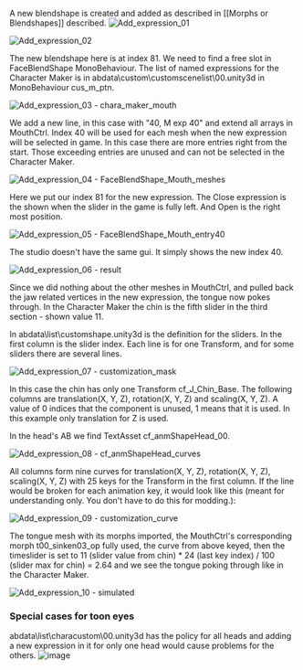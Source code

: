 A new blendshape is created and added as described in [[Morphs or Blendshapes]] described.
![Add_expression_01](https://user-images.githubusercontent.com/104311725/188323195-62798d13-899d-4cf1-bd36-0d6b554386b8.png)

![Add_expression_02](https://user-images.githubusercontent.com/104311725/188323343-cac08264-3fcc-4d78-92cf-c1ea12b023bf.png)

The new blendshape here is at index 81. We need to find a free slot in FaceBlendShape MonoBehaviour. The list of named expressions for the Character Maker is in abdata\custom\customscenelist\00.unity3d in MonoBehaviour cus_m_ptn.

![Add_expression_03 - chara_maker_mouth](https://user-images.githubusercontent.com/104311725/188323593-e861d8dc-8406-40b4-9ed4-3f9ef65650b3.png)

We add a new line, in this case with "40, M exp 40" and extend all arrays in MouthCtrl. Index 40 will be used for each mesh when the new expression will be selected in game. In this case there are more entries right from the start. Those exceeding entries are unused and can not be selected in the Character Maker.

![Add_expression_04 - FaceBlendShape_Mouth_meshes](https://user-images.githubusercontent.com/104311725/188323899-90ee0e71-153f-42b3-a496-515f3cd6f5ae.png)

Here we put our index 81 for the new expression. The Close expression is the shown when the slider in the game is fully left. And Open is the right most position.

![Add_expression_05 - FaceBlendShape_Mouth_entry40](https://user-images.githubusercontent.com/104311725/188324185-23fe1656-08de-454c-af8e-55b343a92a99.png)

The studio doesn't have the same gui. It simply shows the new index 40.

![Add_expression_06 - result](https://user-images.githubusercontent.com/104311725/188327260-0409c1c5-d160-4b85-9607-a8ff5ce0dd39.png)

Since we did nothing about the other meshes in MouthCtrl, and pulled back the jaw related vertices in the new expression, the tongue now pokes through. In the Character Maker the chin is the fifth slider in the third section - shown value 11.

In abdata\list\customshape.unity3d is the definition for the sliders. In the first column is the slider index. Each line is for one Transform, and for some sliders there are several lines. 

![Add_expression_07 - customization_mask](https://user-images.githubusercontent.com/104311725/188325498-8abc04f0-44f6-48c4-8ad2-8e97747f1533.png)

In this case the chin has only one Transform cf_J_Chin_Base. The following columns are translation(X, Y, Z), rotation(X, Y, Z) and scaling(X, Y, Z). A value of 0 indices that the component is unused, 1 means that it is used. In this example only translation for Z is used. 

In the head's AB we find TextAsset cf_anmShapeHead_00. 

![Add_expression_08 - cf_anmShapeHead_curves](https://user-images.githubusercontent.com/104311725/188326256-759f2a3f-2f6a-457b-843b-8b1c6a3eac51.png)

All columns form nine curves for translation(X, Y, Z), rotation(X, Y, Z), scaling(X, Y, Z) with 25 keys for the Transform in the first column. If the line would be broken for each animation key, it would look like this (meant for understanding only. You don't have to do this for modding.): 

![Add_expression_09 - customization_curve](https://user-images.githubusercontent.com/104311725/188326342-f146c352-a123-4c7c-b162-63ffb0b88af3.png)

The tongue mesh with its morphs imported, the MouthCtrl's corresponding morph t00_sinken03_op fully used, the curve from above keyed, then the timeslider is set to 11 (slider value from chin) * 24 (last key index) / 100 (slider max for chin) = 2.64 and we see the tongue poking through like in the Character Maker. 

![Add_expression_10 - simulated](https://user-images.githubusercontent.com/104311725/188327021-d98d54d3-5547-45a5-870a-d83ae0934472.png)

### Special cases for toon eyes
abdata\list\characustom\00.unity3d has the policy for all heads and adding a new expression in it for only one head would cause problems for the others.
![image](https://user-images.githubusercontent.com/104311725/227201943-933e9b97-d919-4f77-a290-32684a7d4d89.png)
